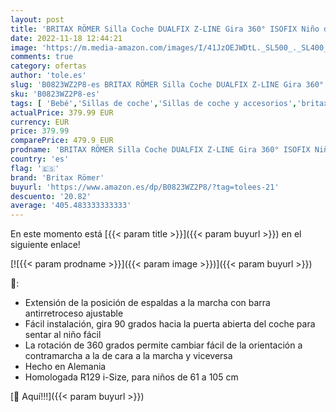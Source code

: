 ```yaml
---
layout: post
title: 'BRITAX RÖMER Silla Coche DUALFIX Z-LINE Gira 360° ISOFIX Niño de 61 a 105 cm i-SIZE Grupo 0+/1 de 3 Meses a 4 Años  Storm Grey'
date: 2022-11-18 12:44:21
image: 'https://m.media-amazon.com/images/I/41JzOEJWDtL._SL500_._SL400_.jpg'
comments: true
category: ofertas
author: 'tole.es'
slug: 'B0823WZ2P8-es BRITAX RÖMER Silla Coche DUALFIX Z-LINE Gira 360° ISOFIX...'
sku: 'B0823WZ2P8-es'
tags: [ 'Bebé','Sillas de coche','Sillas de coche y accesorios','britax römer','isofix','römer','🇪🇸', ]
actualPrice: 379.99 EUR
currency: EUR
price: 379.99
comparePrice: 479.9 EUR
prodname: 'BRITAX RÖMER Silla Coche DUALFIX Z-LINE Gira 360° ISOFIX Niño de 61 a 105 cm i-SIZE Grupo 0+/1 de 3 Meses a 4 Años  Storm Grey'
country: 'es'
flag: '🇪🇸'
brand: 'Britax Römer'
buyurl: 'https://www.amazon.es/dp/B0823WZ2P8/?tag=tolees-21'
descuento: '20.82'
average: '405.483333333333'
---
```


En este momento está [{{< param title >}}]({{< param buyurl >}}) en el siguiente enlace!

[![{{< param prodname >}}]({{< param image >}})]({{< param buyurl >}})

🔎:

- Extensión de la posición de espaldas a la marcha con barra antirretroceso ajustable
- Fácil instalación, gira 90 grados hacia la puerta abierta del coche para sentar al niño fácil
- La rotación de 360 grados permite cambiar fácil de la orientación a contramarcha a la de cara a la marcha y viceversa
- Hecho en Alemania
- Homologada R129 i-Size, para niños de 61 a 105 cm

[🛒 Aquí!!!]({{< param buyurl >}})
